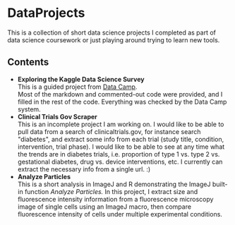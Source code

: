# DataProjects
This is a collection of short data science projects I completed as part of data science coursework or just playing around trying to learn new tools.  

## Contents  
* **Exploring the Kaggle Data Science Survey**  
This is a guided project from [Data Camp](https://www.datacamp.com/projects/74).  
Most of the markdown and commented-out code were provided, and I filled in the rest of the code.  Everything was checked by the Data Camp system.  
* **Clinical Trials Gov Scraper**  
This is an incomplete project I am working on.  I would like to be able to pull data from a search of clinicaltrials.gov, for instance search "diabetes", and extract some info from each trial (study title, condition, intervention, trial phase).  I would like to be able to see at any time what the trends are in diabetes trials, i.e. proportion of type 1 vs. type 2 vs. gestational diabetes, drug vs. device interventions, etc.  I currently can extract the necessary info from a single url. :)
* **Analyze Particles**  
This is a short analysis in ImageJ and R demonstrating the ImageJ built-in function *Analyze Particles.*  In this project, I extract size and fluorescence intensity information from a fluorescence microscopy image of single cells using an ImageJ macro, then compare fluorescence intensity of cells under multiple experimental conditions.
